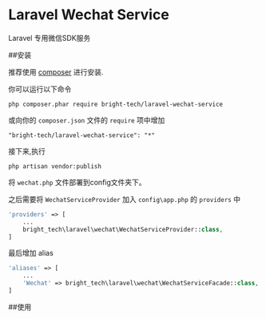 # Laravel Wechat Service
Laravel 专用微信SDK服务

##安装

推荐使用 [composer](http://getcomposer.org/download/) 进行安装.

你可以运行以下命令

```
php composer.phar require bright-tech/laravel-wechat-service
```

或向你的 `composer.json` 文件的 `require` 项中增加

```
"bright-tech/laravel-wechat-service": "*"
```

接下来,执行

```
php artisan vendor:publish
```
将 `wechat.php` 文件部署到config文件夹下。

之后需要将 `WechatServiceProvider` 加入 `config\app.php` 的 `providers` 中

```php
'providers' => [
    ...
    bright_tech\laravel\wechat\WechatServiceProvider::class,
]
```

最后增加 alias

```php
'aliases' => [
    ...
    'Wechat' => bright_tech\laravel\wechat\WechatServiceFacade::class,
]
```



##使用


```php


```